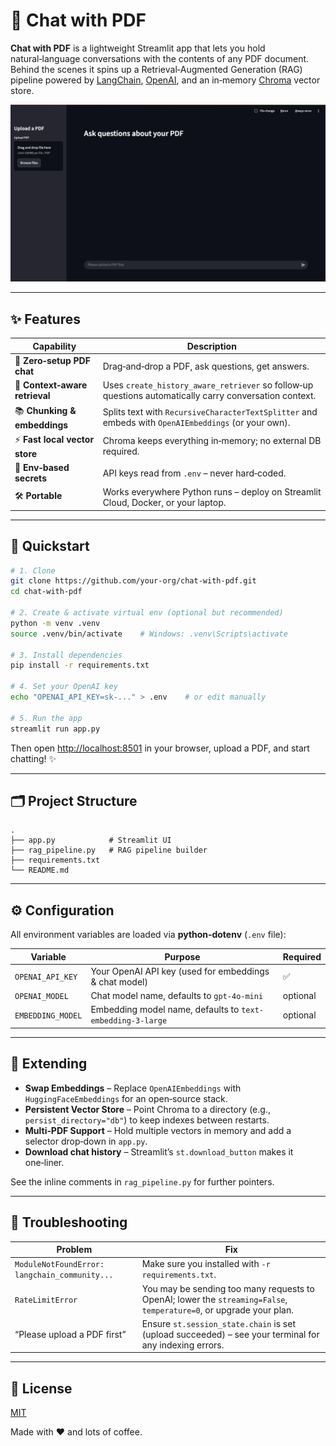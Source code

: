 # 📄 Chat with PDF

**Chat with PDF** is a lightweight Streamlit app that lets you hold natural‑language conversations with the contents of any PDF document.  
Behind the scenes it spins up a Retrieval‑Augmented Generation (RAG) pipeline powered by [LangChain](https://github.com/langchain-ai/langchain), [OpenAI](https://openai.com/), and an in‑memory [Chroma](https://docs.trychroma.com/) vector store.

![Screenshot](docs/Screenshot.png)

---

## ✨ Features

| Capability | Description |
|------------|-------------|
| 🚀 **Zero‑setup PDF chat** | Drag‑and‑drop a PDF, ask questions, get answers. |
| 🧠 **Context‑aware retrieval** | Uses `create_history_aware_retriever` so follow‑up questions automatically carry conversation context. |
| 📚 **Chunking & embeddings** | Splits text with `RecursiveCharacterTextSplitter` and embeds with `OpenAIEmbeddings` (or your own). |
| ⚡ **Fast local vector store** | Chroma keeps everything in‑memory; no external DB required. |
| 🔐 **Env‑based secrets** | API keys read from `.env` – never hard‑coded. |
| 🛠 **Portable** | Works everywhere Python runs – deploy on Streamlit Cloud, Docker, or your laptop. |

---

## 🏁 Quickstart

```bash
# 1. Clone
git clone https://github.com/your‑org/chat‑with‑pdf.git
cd chat‑with‑pdf

# 2. Create & activate virtual env (optional but recommended)
python -m venv .venv
source .venv/bin/activate    # Windows: .venv\Scripts\activate

# 3. Install dependencies
pip install -r requirements.txt

# 4. Set your OpenAI key
echo "OPENAI_API_KEY=sk‑..." > .env    # or edit manually

# 5. Run the app
streamlit run app.py
```

Then open <http://localhost:8501> in your browser, upload a PDF, and start chatting! ✨

---

## 🗂️ Project Structure

```text
.
├── app.py            # Streamlit UI
├── rag_pipeline.py   # RAG pipeline builder
├── requirements.txt
└── README.md
```

---

## ⚙️ Configuration

All environment variables are loaded via **python‑dotenv** (`.env` file):

| Variable | Purpose | Required |
|----------|---------|----------|
| `OPENAI_API_KEY` | Your OpenAI API key (used for embeddings & chat model) | ✅ |
| `OPENAI_MODEL` | Chat model name, defaults to `gpt-4o-mini` | optional |
| `EMBEDDING_MODEL` | Embedding model name, defaults to `text-embedding-3-large` | optional |

---

## 📝 Extending

- **Swap Embeddings** – Replace `OpenAIEmbeddings` with `HuggingFaceEmbeddings` for an open‑source stack.
- **Persistent Vector Store** – Point Chroma to a directory (e.g., `persist_directory="db"`) to keep indexes between restarts.
- **Multi‑PDF Support** – Hold multiple vectors in memory and add a selector drop‑down in `app.py`.
- **Download chat history** – Streamlit’s `st.download_button` makes it one‑liner.

See the inline comments in `rag_pipeline.py` for further pointers.

---

## 🐛 Troubleshooting

| Problem | Fix |
|---------|-----|
| `ModuleNotFoundError: langchain_community...` | Make sure you installed with `-r requirements.txt`. |
| `RateLimitError` | You may be sending too many requests to OpenAI; lower the `streaming=False`, `temperature=0`, or upgrade your plan. |
| “Please upload a PDF first” | Ensure `st.session_state.chain` is set (upload succeeded) – see your terminal for any indexing errors. |

---

## 📨 License

[MIT](LICENSE)

Made with ❤️ and lots of coffee.
